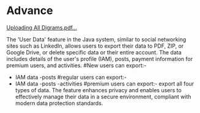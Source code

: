 # Advance
[Uploading All Digrams.pdf…]()

The 'User Data' feature in the Java system, similar to social networking sites such as LinkedIn, allows users to export their data to PDF, ZIP, or Google Drive, or delete specific data or their entire account. The data includes details of the user's profile (IAM), posts, payment information for premium users, and activities. 
#New users can export:-
- IAM data 
-posts
#regular users can export:-
- IAM data 
-posts
-activities
#premium users can export:-
 export all four types of data. 
The feature enhances privacy and enables users to effectively manage their data in a secure environment, compliant with modern data protection standards.

